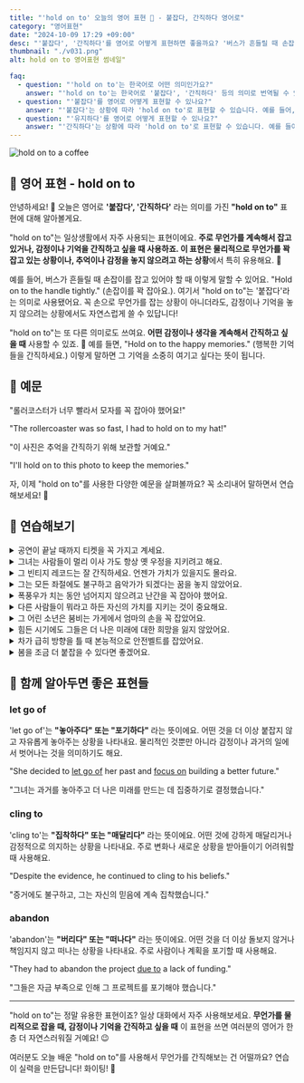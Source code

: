 ```yaml
---
title: "'hold on to' 오늘의 영어 표현 🤲 - 붙잡다, 간직하다 영어로"
category: "영어표현"
date: "2024-10-09 17:29 +09:00"
desc: "'붙잡다', '간직하다'를 영어로 어떻게 표현하면 좋을까요? '버스가 흔들릴 때 손잡이를 잡고 있어야 해요.', '이 사진은 추억을 간직하기 위해 보관할 거예요.' 등을 영어로 표현하는 법을 배워봅시다. 다양한 예문을 통해서 연습하고 본인의 표현으로 만들어 보세요."
thumbnail: "./v031.png"
alt: hold on to 영어표현 썸네일"

faq:
  - question: "'hold on to'는 한국어로 어떤 의미인가요?"
    answer: "'hold on to'는 한국어로 '붙잡다', '간직하다' 등의 의미로 번역될 수 있습니다. 물리적으로 무언가를 꽉 잡거나, 감정이나 기억을 간직하려고 할 때 사용합니다."
  - question: "'붙잡다'를 영어로 어떻게 표현할 수 있나요?"
    answer: "'붙잡다'는 상황에 따라 'hold on to'로 표현할 수 있습니다. 예를 들어, '손잡이를 꽉 잡아요'는 'Hold on to the handle tightly'로 말할 수 있습니다."
  - question: "'유지하다'를 영어로 어떻게 표현할 수 있나요?"
    answer: "'간직하다'는 상황에 따라 'hold on to'로 표현할 수 있습니다. 예를 들어, '행복한 기억들을 간직하세요'는 'Hold on to the happy memories'로 말할 수 있습니다."
---
```


![hold on to a coffee](./v031-1.jpg)

## 🌟 영어 표현 - hold on to

안녕하세요! 👋 오늘은 영어로 **'붙잡다', '간직하다'** 라는 의미를 가진 **"hold on to"** 표현에 대해 알아볼게요.

"hold on to"는 일상생활에서 자주 사용되는 표현이에요. **주로 무언가를 계속해서 잡고 있거나, 감정이나 기억을 간직하고 싶을 때 사용하죠. 이 표현은 물리적으로 무언가를 꽉 잡고 있는 상황이나, 추억이나 감정을 놓지 않으려고 하는 상황**에서 특히 유용해요. 👐

예를 들어, 버스가 흔들릴 때 손잡이를 잡고 있어야 할 때 이렇게 말할 수 있어요. "Hold on to the handle tightly." (손잡이를 꽉 잡아요.). 여기서 "hold on to"는 '붙잡다'라는 의미로 사용됐어요. 꼭 손으로 무언가를 잡는 상황이 아니더라도, 감정이나 기억을 놓지 않으려는 상황에서도 자연스럽게 쓸 수 있답니다!

"hold on to"는 또 다른 의미로도 쓰여요. **어떤 감정이나 생각을 계속해서 간직하고 싶을 때** 사용할 수 있죠. 💭 예를 들면, "Hold on to the happy memories." (행복한 기억들을 간직하세요.) 이렇게 말하면 그 기억을 소중히 여기고 싶다는 뜻이 됩니다.

<script async src="https://pagead2.googlesyndication.com/pagead/js/adsbygoogle.js?client=ca-pub-1465612013356152"
     crossorigin="anonymous"></script>
<!-- engple-horizontal-ad -->

<ins class="adsbygoogle"
     style="display:block"
     data-ad-client="ca-pub-1465612013356152"
     data-ad-slot="2106896038"
     data-ad-format="auto"
     data-full-width-responsive="true"></ins>

<script>
     (adsbygoogle = window.adsbygoogle || []).push({});
</script>

## 📖 예문

"롤러코스터가 너무 빨라서 모자를 꼭 잡아야 했어요!"

"The rollercoaster was so fast, I had to hold on to my hat!"

"이 사진은 추억을 간직하기 위해 보관할 거예요."

"I'll hold on to this photo to keep the memories."

자, 이제 "hold on to"를 사용한 다양한 예문을 살펴볼까요? 꼭 소리내어 말하면서 연습해보세요! 🚀

## 💬 연습해보기

<details>
<summary>공연이 끝날 때까지 티켓을 꼭 가지고 계세요.</summary>
<span><a href="/blog/in-english/232.make-sure/">Make sure</a> you hold on to your ticket until the end of the show.</span>
</details>

<details>
<summary>그녀는 사람들이 멀리 이사 가도 항상 옛 우정을 지키려고 해요.</summary>
<span>She always tries to hold on to old friendships, even when people move away.</span>
</details>

<details>
<summary>그 빈티지 레코드는 잘 간직하세요. 언젠가 가치가 있을지도 몰라요.</summary>
<span>You should hold on to those vintage records; they might be worth something someday.</span>
</details>

<details>
<summary>그는 모든 좌절에도 불구하고 음악가가 되겠다는 꿈을 놓지 않았어요.</summary>
<span>He held on to his dream of becoming a musician <a href="/blog/in-english/341.despite/">despite</a> all the setbacks.</span>
</details>

<details>
<summary>폭풍우가 치는 동안 넘어지지 않으려고 난간을 꼭 잡아야 했어요.</summary>
<span>During the storm, I had to hold on to the railing to keep from falling.</span>
</details>

<details>
<summary>다른 사람들이 뭐라고 하든 자신의 가치를 지키는 것이 중요해요.</summary>
<span>It's important to hold on to your values, <a href="/blog/in-english/229.no-matter-what/">no matter what</a> others say.</span>
</details>

<details>
<summary>그 어린 소년은 붐비는 가게에서 엄마의 손을 꼭 잡았어요.</summary>
<span>The little boy held on to his mom's hand tightly in the crowded store.</span>
</details>

<details>
<summary>힘든 시기에도 그들은 더 나은 미래에 대한 희망을 잃지 않았어요.</summary>
<span>Even in <a href="/blog/in-english/183.tough/">tough</a> times, they <a href="/blog/in-english/175.manage-to/">managed to</a> hold on to their hope for a better future.</span>
</details>

<details>
<summary>차가 급히 방향을 틀 때 본능적으로 안전벨트를 잡았어요.</summary>
<span>As the car swerved, I instinctively held on to the seatbelt.</span>
</details>

<details>
<summary>봄을 조금 더 붙잡을 수 있다면 좋겠어요.</summary>
<span>If I could hold on to spring just a little bit longer, I would.</span>
</details>

## 🤝 함께 알아두면 좋은 표현들

### let go of

'let go of'는 **"놓아주다" 또는 "포기하다"** 라는 뜻이에요. 어떤 것을 더 이상 붙잡지 않고 자유롭게 놓아주는 상황을 나타내요. 물리적인 것뿐만 아니라 감정이나 과거의 일에서 벗어나는 것을 의미하기도 해요.

"She decided to [let go of](/blog/in-english/013.let-go-if/) her past and [focus on](/blog/in-english/186.focus-on/) building a better future."

"그녀는 과거를 놓아주고 더 나은 미래를 만드는 데 집중하기로 결정했습니다."

### cling to

'cling to'는 **"집착하다" 또는 "매달리다"** 라는 뜻이에요. 어떤 것에 강하게 매달리거나 감정적으로 의지하는 상황을 나타내요. 주로 변화나 새로운 상황을 받아들이기 어려워할 때 사용해요.

"Despite the evidence, he continued to cling to his beliefs."

"증거에도 불구하고, 그는 자신의 믿음에 계속 집착했습니다."

### abandon

'abandon'는 **"버리다" 또는 "떠나다"** 라는 뜻이에요. 어떤 것을 더 이상 돌보지 않거나 책임지지 않고 떠나는 상황을 나타내요. 주로 사람이나 계획을 포기할 때 사용해요.

"They had to abandon the project [due to](/blog/in-english/335.due-to/) a lack of funding."

"그들은 자금 부족으로 인해 그 프로젝트를 포기해야 했습니다."

---

"hold on to"는 정말 유용한 표현이죠? 일상 대화에서 자주 사용해보세요. **무언가를 물리적으로 잡을 때, 감정이나 기억을 간직하고 싶을 때** 이 표현을 쓰면 여러분의 영어가 한층 더 자연스러워질 거예요! 😉

여러분도 오늘 배운 "hold on to"를 사용해서 무언가를 간직해보는 건 어떨까요? 연습이 실력을 만든답니다! 화이팅! 💪
